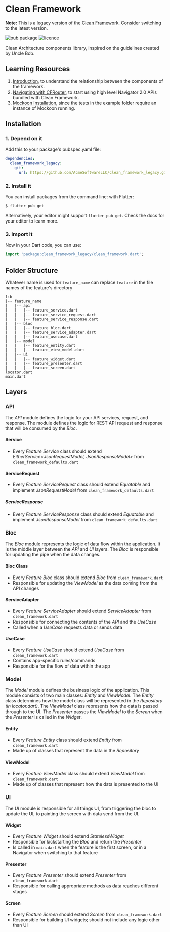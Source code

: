 # Clean Framework

**Note:** This is a legacy version of the [Clean Framework](https://pub.dev/packages/clean_framework). 
Consider switching to the latest version.

[![pub package](https://img.shields.io/pub/v/clean_framework.svg?include_prereleases)](https://pub.dartlang.org/packages/clean_framework)
[![licence](https://img.shields.io/badge/licence-BSD-brightgreen.svg)](https://github.com/MattHamburger/clean_framework/blob/master/LICENSE)

Clean Architecture components library, inspired on the guidelines created by Uncle Bob.

## Learning Resources

1. [Introduction](https://github.com/MattHamburger/clean_framework/blob/master/doc/introduction.pdf), to understand the relationship between the components
of the framework.
2. [Navigating with CFRouter](https://github.com/MattHamburger/clean_framework/blob/master/doc/routing.md), to start using high level Navigator 2.0 APIs bundled with Clean Framework.
3. [Mockoon Installation](https://github.com/MattHamburger/clean_framework/blob/master/doc/mockoon.md), since the tests in the example folder require
an instance of Mockoon running.


## Installation

### 1. Depend on it

Add this to your package's pubspec.yaml file:
```yaml
dependencies:
  clean_framework_legacy:
    git:
      url: https://github.com/AcmeSoftwareLLC/clean_framework_legacy.git
```

### 2. Install it

You can install packages from the command line:
with Flutter:
```bash
$ flutter pub get
```
Alternatively, your editor might support `flutter pub get`. Check the docs for your editor to learn more.

### 3. Import it

Now in your Dart code, you can use:
```dart
import 'package:clean_framework_legacy/clean_framework.dart';
```

## Folder Structure

Whatever name is used for `feature_name` can replace `feature` in the file names of the feature's directory
```
lib
|-- feature_name
|   |-- api
|   |   |-- feature_service.dart
|   |   |-- feature_service_request.dart
|   |   |-- feature_service_response.dart
|   |-- bloc
|   |   |-- feature_bloc.dart
|   |   |-- feature_service_adapter.dart
|   |   |-- feature_usecase.dart
|   |-- model
|   |   |-- feature_entity.dart
|   |   |-- feature_view_model.dart
|   |-- ui
|   |   |-- feature_widget.dart
|   |   |-- feature_presenter.dart
|   |   |-- feature_screen.dart
locator.dart
main.dart
```

## Layers

### API

The *API* module defines the logic for your API services, request, and response. The module defines the logic for REST API request and response that will be consumed by the *Bloc*.


#### Service

* Every *Feature Service* class should extend *EitherService<JsonRequestModel, JsonResponseModel>* from `clean_framework_defaults.dart`

#### ServiceRequest

* Every *Feature ServiceRequest* class should extend *Equatable* and implement *JsonRequestModel* from `clean_framework_defaults.dart`

##### ServiceResponse

* Every *Feature ServiceResponse* class should extend *Equatable* and implement *JsonResponseModel* from `clean_framework_defaults.dart`

### Bloc

The *Bloc* module represents the logic of data flow within the application. It is the middle layer between the *API* and *UI* layers. The *Bloc* is responsible for updating the pipe when the data changes.

#### Bloc Class

* Every *Feature Bloc* class should extend *Bloc* from `clean_framework.dart`
* Responsible for updating the *ViewModel* as the data coming from the API changes

#### ServiceAdapter

* Every *Feature ServiceAdapter* should extend *ServiceAdapter* from `clean_framework.dart`
* Responsible for connecting the contents of the *API* and the *UseCase*
* Called when a *UseCase* requests data or sends data

#### UseCase

* Every *Feature UseCase* should extend *UseCase* from `clean_framework.dart`
* Contains app-specific rules/commands
* Responsible for the flow of data within the app

### Model

The *Model* module defines the business logic of the application. This module consists of two main classes: *Entity* and *ViewModel*. The *Entity* class determines how the model class will be represented in the *Repository (in locator.dart)*. The *ViewModel* class represents how the data is passed through to the UI. The *Presenter* passes the *ViewModel* to the *Screen* when the *Presenter* is called in the *Widget*.

#### Entity

* Every *Feature Entity* class should extend *Entity* from `clean_framework.dart`
* Made up of classes that represent the data in the *Repository*

#### ViewModel

* Every *Feature ViewModel* class should extend *ViewModel* from `clean_framework.dart`
* Made up of classes that represent how the data is presented to the UI

### UI

The *UI* module is responsible for all things UI, from triggering the bloc to update the UI, to painting the screen with data send from the UI.

#### Widget

* Every *Feature Widget* should extend *StatelessWidget*
* Responsible for kickstarting the *Bloc* and return the *Presenter*
* Is called in `main.dart` when the feature is the first screen, or in a Navigator when switching to that feature

#### Presenter

* Every *Feature Presenter* should extend *Presenter* from `clean_framework.dart`
* Responsible for calling appropriate methods as data reaches different stages

#### Screen
* Every *Feature Screen* should extend *Screen* from `clean_framework.dart`
* Responsible for building UI widgets; should not include any logic other than UI